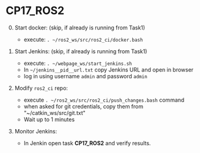 # CP17_ROS2

0. Start docker: (skip, if already is running from Task1)
    - execute: `. ~/ros2_ws/src/ros2_ci/docker.bash`

1. Start Jenkins: (skip, if already is running from Task1)
    - execute: `. ~/webpage_ws/start_jenkins.sh`
    - In `~/jenkins__pid__url.txt` copy Jenkins URL and open in browser
    - log in using username `admin` and password `admin`

2. Modify `ros2_ci` repo:
    - execute `. ~/ros2_ws/src/ros2_ci/push_changes.bash` command
    - when asked for git credentials, copy them from "~/catkin_ws/src/git.txt"
    - Wait up to 1 minutes

3. Monitor Jenkins:
    - In Jenkin open task **CP17_ROS2** and verify results.
